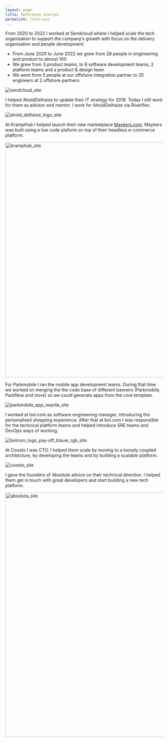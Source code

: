 ```yaml
---
layout: page
title: Reference stories
permalink: /stories/
---
```


From 2020 to 2022 I worked at Sendcloud where I helped scale the tech organisation to support the company’s growth with focus on the delivery organisation and people development:
- From June 2020 to June 2022 we grew from 28 people in engineering and product to almost 100
- We grew from 3 product teams, to 8 software development teams, 2 platform teams and a product & design team 
- We went from 5 people at our offshore integration partner to 35 engineers at 2 offshore partners

![sendcloud_site](https://user-images.githubusercontent.com/5676977/135763587-55ab5579-03c5-4229-b616-497945d2d225.png)



I helped AholdDelhaize to update their IT strategy for 2019. Today I still work for them as advisor and mentor. I work for AholdDelhaize via Riverflex.

![ahold_delhaize_logo_site](https://user-images.githubusercontent.com/5676977/135763933-f3148f56-df46-40e4-ad1a-86b5ae1774b7.png)



At KrampHub I helped launch their new marketplace <a href="www.maykers.com">Maykers.com</a>. Maykers was built using a low code plaform on top of their headless e-commerce platform.

<img width="750" alt="kramphub_site" src="https://user-images.githubusercontent.com/5676977/135763693-3eae37aa-ce44-402f-b6bf-4738692d539e.png">



For Parkmobile I ran the mobile app development teams. During that time we worked on merging the the code base of different banners (Parkmobile, ParkNow and more) so we could generate apps from the core template.

![parkmobile_app_reactie_site](https://user-images.githubusercontent.com/5676977/135763853-bb7f5b02-6594-4bc9-9d04-4af218516b77.jpeg)



I worked at bol.com as software engineering manager, introducing the personalised shopping experience. After that at bol.com I was responsible for the technical platform teams and helped introduce SRE teams and DevOps ways of working.

![bolcom_logo_pay-off_blauw_rgb_site](https://user-images.githubusercontent.com/5676977/135763885-a7e039ad-a98a-439c-b0ba-3b1353f48e63.jpeg)



At Coosto I was CTO. I helped them scale by moving to a loosely coupled architecture, by developing the teams and by building a scalable platform.

![coosto_site](https://user-images.githubusercontent.com/5676977/135763995-7a3291cc-02d6-4b6b-be11-f4cb2661ee03.png)



I gave the founders of Absolute advice on their technical direction. I helped them get in touch with great developers and start building a new tech platform.

<img width="779" alt="absoluta_site" src="https://user-images.githubusercontent.com/5676977/135764038-3b82fa14-3677-4118-acbf-234c9f11f6f6.png">
